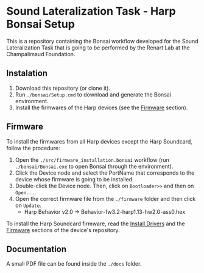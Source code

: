 # Sound Lateralization Task - Harp Bonsai Setup

This is a repository containing the Bonsai workflow developed for the Sound Lateralization Task that is going to be performed by the Renart Lab at the Champalimaud Foundation.

## Instalation
1. Download this repository (or clone it).
2. Run `./bonsai/Setup.cmd` to download and generate the Bonsai environment.
3. Install the firmwares of the Harp devices (see the [Firmware](#firmware) section).

## Firmware
To install the firmwares from all Harp devices except the Harp Soundcard, follow the procedure:
1. Open the `./src/firmware_installation.bonsai` workflow (run `./bonsai/Bonsai.exe` to open Bonsai through the environment).
2. Click the Device node and select the PortName that corresponds to the device whose firmware is going to be installed.
3. Double-click the Device node. Then, click on `Bootloader>>` and then on `Open...`.
4. Open the correct firmware file from the `./firmware` folder and then click on `Update`.
    - Harp Behavior v2.0 -> Behavior-fw3.2-harp1.13-hw2.0-ass0.hex

To install the Harp Soundcard firmware, read the [Install Drivers](https://github.com/harp-tech/device.soundcard?tab=readme-ov-file#install-drivers) and the [Firmware](https://github.com/harp-tech/device.soundcard?tab=readme-ov-file#firmware) sections of the device's repository.

## Documentation
A small PDF file can be found inside the `./docs` folder.